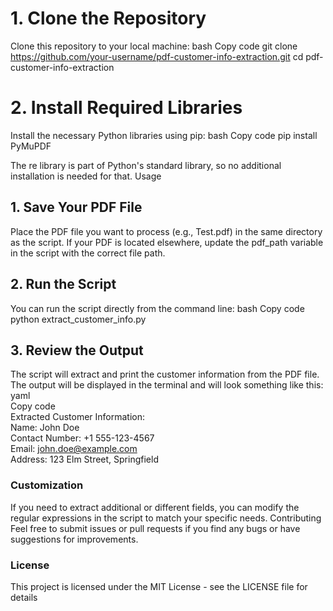 # 1. Clone the Repository
Clone this repository to your local machine:
bash
Copy code
git clone https://github.com/your-username/pdf-customer-info-extraction.git
cd pdf-customer-info-extraction

# 2. Install Required Libraries
Install the necessary Python libraries using pip:
bash
Copy code
pip install PyMuPDF

The re library is part of Python's standard library, so no additional installation is needed for that.
Usage
## 1. Save Your PDF File
Place the PDF file you want to process (e.g., Test.pdf) in the same directory as the script. If your PDF is located elsewhere, update the pdf_path variable in the script with the correct file path.
## 2. Run the Script
You can run the script directly from the command line:
bash
Copy code
python extract_customer_info.py

## 3. Review the Output
The script will extract and print the customer information from the PDF file. The output will be displayed in the terminal and will look something like this:
<br>
yaml <br>
Copy code <br>
Extracted Customer Information: <br>
Name: John Doe <br>
Contact Number: +1 555-123-4567 <br>
Email: john.doe@example.com <br>
Address: 123 Elm Street, Springfield <br>

### Customization
If you need to extract additional or different fields, you can modify the regular expressions in the script to match your specific needs.
Contributing
Feel free to submit issues or pull requests if you find any bugs or have suggestions for improvements.
### License
This project is licensed under the MIT License - see the LICENSE file for details
